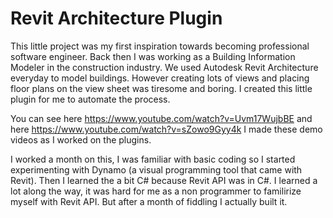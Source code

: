 # Revit Architecture Plugin
This little project was my first inspiration towards becoming professional software engineer. Back then I was working as a Building Information Modeler in the 
construction industry. We used Autodesk Revit Architecture everyday to model buildings. However creating lots of views and placing floor plans on the view sheet
was tiresome and boring. I created this little plugin for me to automate the process.

You can see here https://www.youtube.com/watch?v=Uvm17WujbBE
and here https://www.youtube.com/watch?v=sZowo9Gyy4k
I made these demo videos as I worked on the plugins.

I worked a month on this, I was familiar with basic coding so I started experimenting with Dynamo (a visual programming tool that came with Revit).
Then I learned the a bit C# because Revit API was in C#. I learned a lot along the way, it was hard for me as a non programmer to familirize myself with 
Revit API. But after a month of fiddling I actually built it.
